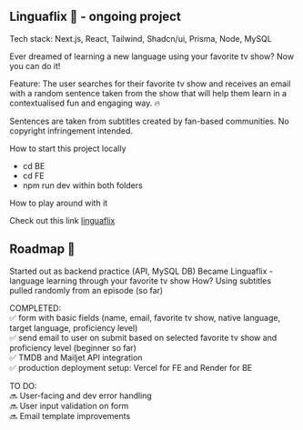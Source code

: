 ## Linguaflix 🚀 - ongoing project

Tech stack: Next.js, React, Tailwind, Shadcn/ui, Prisma, Node, MySQL

Ever dreamed of learning a new language using your favorite tv show? Now you can do it!

Feature: The user searches for their favorite tv show and receives an email with a random sentence taken from the show that will help them learn in a contextualised fun and engaging way. 🔥

Sentences are taken from subtitles created by fan-based communities. No copyright infringement intended.

How to start this project locally

- cd BE
- cd FE
- npm run dev within both folders

How to play around with it

Check out this link [linguaflix](https://linguaflix.vercel.app/)


## Roadmap 🌈

Started out as backend practice (API, MySQL DB)
Became Linguaflix - language learning through your favorite tv show
How? Using subtitles pulled randomly from an episode (so far)

COMPLETED:  
✅ form with basic fields (name, email, favorite tv show, native language, target language, proficiency level)  
✅ send email to user on submit based on selected favorite tv show and proficiency level (beginner so far)  
✅ TMDB and Mailjet API integration  
✅ production deployment setup: Vercel for FE and Render for BE  

TO DO:  
🔜 User-facing and dev error handling  
🔜 User input validation on form  
🔜 Email template improvements  
